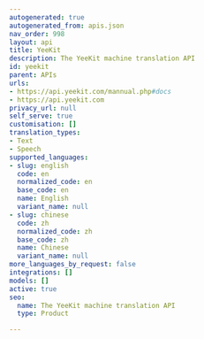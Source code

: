 ```yaml
---
autogenerated: true
autogenerated_from: apis.json
nav_order: 998
layout: api
title: YeeKit
description: The YeeKit machine translation API
id: yeekit
parent: APIs
urls:
- https://api.yeekit.com/mannual.php#docs
- https://api.yeekit.com
privacy_url: null
self_serve: true
customisation: []
translation_types:
- Text
- Speech
supported_languages:
- slug: english
  code: en
  normalized_code: en
  base_code: en
  name: English
  variant_name: null
- slug: chinese
  code: zh
  normalized_code: zh
  base_code: zh
  name: Chinese
  variant_name: null
more_languages_by_request: false
integrations: []
models: []
active: true
seo:
  name: The YeeKit machine translation API
  type: Product

---
```



